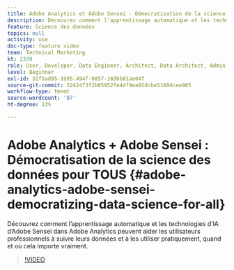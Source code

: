 ```yaml
---
title: Adobe Analytics et Adobe Sensei - Démocratisation de la science des données pour TOUS
description: Découvrez comment l’apprentissage automatique et les technologies d’IA d’Adobe Sensei dans Adobe Analytics peuvent aider les utilisateurs professionnels à suivre leurs données et à les utiliser pratiquement, quand et où cela importe vraiment.
feature: Science des données
topics: null
activity: use
doc-type: feature video
team: Technical Marketing
kt: 2339
role: User, Developer, Data Engineer, Architect, Data Architect, Admin, Leader
level: Beginner
exl-id: 32f5ad95-1995-494f-9857-165bb81ae04f
source-git-commit: 32424f3f2b05952fe4df9ea91dcbe51684cee905
workflow-type: tm+mt
source-wordcount: '87'
ht-degree: 13%

---
```


# Adobe Analytics + Adobe Sensei : Démocratisation de la science des données pour TOUS {#adobe-analytics-adobe-sensei-democratizing-data-science-for-all}

Découvrez comment l’apprentissage automatique et les technologies d’IA d’Adobe Sensei dans Adobe Analytics peuvent aider les utilisateurs professionnels à suivre leurs données et à les utiliser pratiquement, quand et où cela importe vraiment.

>[!VIDEO](https://video.tv.adobe.com/v/25838/?quality=12)
